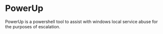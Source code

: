 PowerUp
=======

PowerUp is a powershell tool to assist with windows local service abuse for the purposes of escalation.
